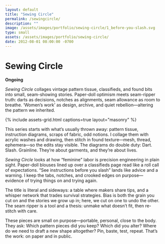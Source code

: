 ```yaml
---
layout: default
title: "Sewing Circle"
permalink: /sewingcircle/
description: ""
image: /assets/images/portfolio/sewing-circle/1_before-you-slash.svg
type: small  
assets: /assets/images/portfolio/sewing-circle/  
date: 2012-08-01 08:00:00 -0700
---
```


# Sewing Circle  
**Ongoing**  

*Sewing Circle* collages vintage pattern tissue, classifieds, and found bits into small, seam-showing stories. Paper-doll optimism meets seam-ripper truth: darts as decisions, notches as alignments, seam allowance as room to breathe. ‘Women’s work’ as design, archive, and quiet rebellion—altering the pattern we inherited.  

{% include assets-grid.html captions=true
   layout="masonry" %} 

This series starts with what’s usually thrown away: pattern tissue, instruction diagrams, scraps of fabric, odd notions. I collage them with acrylic washes and drawing, then stitch in found texture—mesh, thread, ephemera—so the edits stay visible. The diagrams do double duty: Dart. Slash. Grainline. They’re about garments, and they’re about lives.  

*Sewing Circle* looks at how “feminine” labor is precision engineering in plain sight. Paper-doll blouses lined up over a classifieds page read like a roll call of expectations. “See instructions before you slash” lands like advice and a warning. I keep the tabs, notches, and crooked edges on purpose—evidence of trying things on and trying again.  

The title is literal and sideways: a table where makers share tips, and a whisper network that trades survival strategies. Bias is both the grain you cut on and the stories we grow up in; here, we cut on one to undo the other. The seam ripper is a tool and a thesis: unmake what doesn’t fit, then re-stitch with care.  

These pieces are small on purpose—portable, personal, close to the body. They ask: Which pattern pieces did you keep? Which did you alter? Where do we need to draft a new shape altogether? Pin, baste, test, repeat. That’s the work: on paper and in public.  

